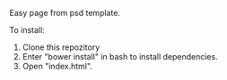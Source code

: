 Easy page from psd template.

To install:

1. Clone this repozitory
2. Enter "bower install" in bash to install dependencies.
3. Open "index.html".


